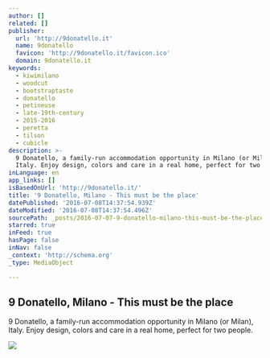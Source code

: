```yaml
---
author: []
related: []
publisher:
  url: 'http://9donatello.it'
  name: 9donatello
  favicon: 'http://9donatello.it/favicon.ico'
  domain: 9donatello.it
keywords:
  - kiwimilano
  - woodcut
  - bootstraptaste
  - donatello
  - petineuse
  - late-19th-century
  - 2015-2016
  - peretta
  - tilson
  - cubicle
description: >-
  9 Donatello, a family-run accommodation opportunity in Milano (or Milan),
  Italy. Enjoy design, colors and care in a real home, perfect for two people.
inLanguage: en
app_links: []
isBasedOnUrl: 'http://9donatello.it/'
title: '9 Donatello, Milano - This must be the place'
datePublished: '2016-07-08T14:37:54.939Z'
dateModified: '2016-07-08T14:37:54.496Z'
sourcePath: _posts/2016-07-07-9-donatello-milano-this-must-be-the-place.md
starred: true
inFeed: true
hasPage: false
inNav: false
_context: 'http://schema.org'
_type: MediaObject

---
```

<article style=""><h1>9 Donatello, Milano - This must be the place</h1><p>9 Donatello, a family-run accommodation opportunity in Milano (or Milan), Italy. Enjoy design, colors and care in a real home, perfect for two people.</p><img src="http://9donatello.it/img/slides/Milano_KIWI_Via_Garofalo_31_01.jpg" /></article>